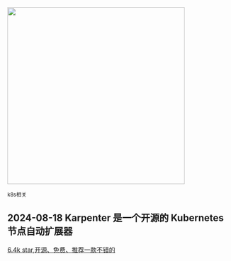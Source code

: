 <img src="https://img.picui.cn/free/2024/10/22/6717683f9f7ed.png" width="400" />  

<small>k8s相关</small>

## 2024-08-18 Karpenter 是一个开源的 Kubernetes 节点自动扩展器

[6.4k star,开源、免费、推荐一款不错的](https://mp.weixin.qq.com/s?__biz=MzU4MjY3Mzc3OQ==&mid=2247493238&idx=1&sn=4c7849a051320378b37f817b76275989&chksm=fdb6126acac19b7c567cb7deb6361b50d4f36fef8bc111a5fb7023ba53162a7b8bb104517782&token=1264986599&lang=zh_CN#rd)
